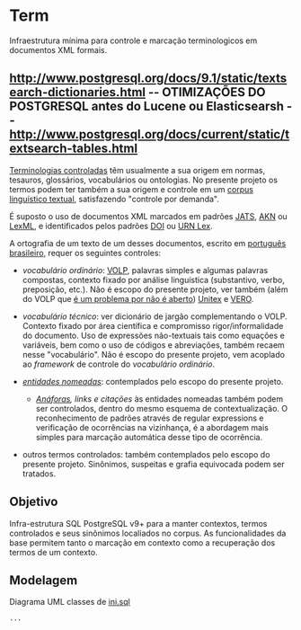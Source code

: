 # Term
Infraestrutura mínima para controle e marcação terminologicos em documentos XML formais.

http://www.postgresql.org/docs/9.1/static/textsearch-dictionaries.html
-- OTIMIZAÇÕES DO POSTGRESQL antes do Lucene ou Elasticsearsh 
-- http://www.postgresql.org/docs/current/static/textsearch-tables.html
-- 

[Terminologias controladas](https://www.wikidata.org/wiki/Q1469824) têm usualmente a sua origem em normas, tesauros, glossários, vocabulários ou ontologias. No presente projeto os termos podem ter também a sua origem e controle em um [corpus linguístico textual](https://www.wikidata.org/wiki/Q865083), satisfazendo "controle por demanda".

É suposto o uso de documentos XML marcados em padrões [JATS](https://en.wikipedia.org/wiki/Journal_Article_Tag_Suite), [AKN](http://www.akomantoso.org/) ou [LexML](http://projeto.lexml.gov.br/documentacao/Parte-3-XML-Schema.pdf), e identificados pelos padrões [DOI](https://www.wikidata.org/wiki/Q25670) ou [URN Lex](https://en.wikipedia.org/wiki/Lex_(URN)).

A ortografia de um  texto de um desses documentos, escrito em [português brasileiro](https://www.wikidata.org/wiki/Q750553),  requer os seguintes controles:

* *vocabulário ordinário*: [VOLP](http://www.academia.org.br/nossa-lingua/busca-no-vocabulario), palavras simples e algumas palavras compostas, contexto fixado por análise linguística (substantivo, verbo, preposição, etc.). Não é escopo do presente projeto, ver também (além do VOLP que [é um problema por não é aberto](http://pt.stackoverflow.com/q/10287/4186)) [Unitex](http://www-igm.univ-mlv.fr/~unitex/) e [VERO](https://pt-br.libreoffice.org/projetos/vero/).

* *vocabulário técnico*: ver dicionário de jargão complementando o VOLP. Contexto fixado por área científica e compromisso rigor/informalidade do documento. Uso de expressões não-textuais tais como equações e variáveis, bem como o uso de códigos e abreviações, também recaem nesse "vocabulário". Não é escopo do presente projeto, vem acoplado ao *framework* de controle do *vocabulário ordinário*. 

* [*entidades nomeadas*](https://en.wikipedia.org/wiki/Named-entity_recognition): contemplados pelo escopo do presente projeto.

  * *[Anáforas](https://www.wikidata.org/wiki/Q156751), links e citações* às entidades nomeadas também podem ser controlados, dentro do mesmo esquema de contextualização. O reconhecimento de padrões através de regular expressions e verificação de ocorrências na vizinhança, é a abordagem mais simples para marcação automática desse tipo de ocorrência.

* outros termos controlados: também contemplados pelo escopo do presente projeto. Sinônimos, suspeitas e grafia equivocada podem ser tratados.

## Objetivo ##
Infra-estrutura SQL PostgreSQL v9+ para a manter contextos, termos controlados e seus sinônimos localiados no corpus. As funcionalidades da base permitem tanto o marcação em contexto como a recuperação dos termos de um contexto.

## Modelagem ##

Diagrama UML classes de [ini.sql](src/ini.sql)

```
...

```



